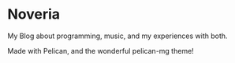 # Noveria
My Blog about programming, music, and my experiences with both.

Made with Pelican, and the wonderful pelican-mg theme!
